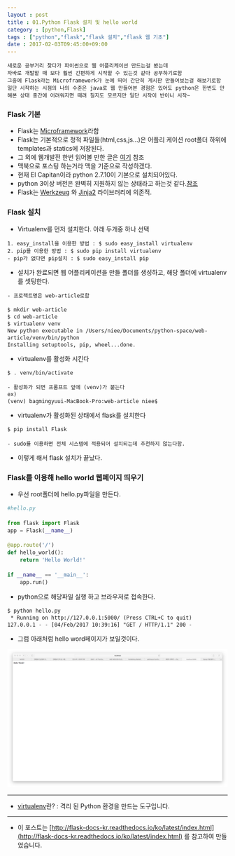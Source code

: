 ```yaml
---
layout : post
title : 01.Python Flask 설치 및 hello world
category : [python,Flask]
tags : ["python","flask","flask 설치","flask 웹 기초"]
date : 2017-02-03T09:45:00+09:00
---
```


```
새로운 공부거리 찾다가 파이썬으로 웹 어플리케이션 만드는걸 봤는데
자바로 개발할 때 보다 훨씬 간편하게 시작할 수 있는것 같아 공부하기로함
그중에 Flask라는 Microframework가 눈에 띄어 간단히 게시판 만들어보는걸 해보기로함 일단 시작하는 시점의 나의 수준은 java로 웹 만들어본 경험은 있어도 python은 한번도 안해본 상태 중간에 어려워지면 때려 칠지도 모르지만 일단 시작이 반이니 시작~
```

### Flask 기본
 - Flask는 [Microframework](http://flask-docs-kr.readthedocs.io/ko/latest/foreword.html#micro)라함
 - Flask는 기본적으로 정적 파일들(html,css,js...)은 어플리 케이션 root폴더 하위에 templates과 statics에 저장된다.
 - 그 외에 웹개발전 한번 읽어볼 만한 글은 [여기](http://flask-docs-kr.readthedocs.io/ko/latest/advanced_foreword.html#flask) 참조
 - 맥북으로 포스팅 하는거라 맥을 기준으로 작성하겠다.
 - 현재 El Capitan이라 python 2.7.10이 기본으로 설치되어있다.
 - python 3이상 버전은 완벽히 지원하지 않는 상태라고 하는것 같다.[참조](http://flask-docs-kr.readthedocs.io/ko/latest/advanced_foreword.html#python3)
 - Flask는 [Werkzeug](http://werkzeug.pocoo.org) 와 [Jinja2](http://jinja.pocoo.org) 라이브러리에 의존적.

### Flask 설치
- Virtualenv를 먼저 설치한다. 아래 두개중 하나 선택

```
1. easy_install을 이용한 방법 : $ sudo easy_install virtualenv
2. pip를 이용한 방법 : $ sudo pip install virtualenv
- pip가 없다면 pip설치 : $ sudo easy_install pip
```

- 설치가 완료되면 웹 어플리케이션을 만들 폴더를 생성하고, 해당 폴더에 virtualenv를 셋팅한다.

```
- 프로젝트명은 web-article로함

$ mkdir web-article
$ cd web-article
$ virtualenv venv
New python executable in /Users/niee/Documents/python-space/web-article/venv/bin/python
Installing setuptools, pip, wheel...done.
```

- virtualenv를 활성화 시킨다

```
$ . venv/bin/activate

- 활성화가 되면 프롬프트 앞에 (venv)가 붙는다
ex)
(venv) bagmingyuui-MacBook-Pro:web-article niee$
```

- virtualenv가 활성화된 상태에서 flask를 설치한다

```
$ pip install Flask

- sudo를 이용하면 전체 시스템에 적용되어 설치되는데 추천하지 않는다함.
```

- 이렇게 해서 flask 설치가 끝났다.

### Flask를 이용해 hello world 웹페이지 띄우기
- 우선 root폴더에 hello.py파일을 만든다.

```python
#hello.py

from flask import Flask
app = Flask(__name__)

@app.route('/')
def hello_world():
    return 'Hello World!'

if __name__ == '__main__':
    app.run()
```

- python으로 해당파일 실행 하고 브라우저로 접속한다.

```
$ python hello.py
 * Running on http://127.0.0.1:5000/ (Press CTRL+C to quit)
127.0.0.1 - - [04/Feb/2017 10:39:16] "GET / HTTP/1.1" 200 -
```

- 그럼 아래처럼 hello word페이지가 보일것이다.

![flask_hello](/images/python/flask/1-1.png)

----------

- [virtualenv](https://virtualenv.pypa.io/en/stable/)란? : 격리 된 Python 환경을 만드는 도구입니다.

----------

- 이 포스트는 [http://flask-docs-kr.readthedocs.io/ko/latest/index.html](http://flask-docs-kr.readthedocs.io/ko/latest/index.html) 를 참고하여 만들었습니다.
